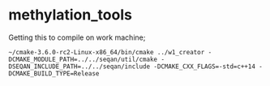 # methylation_tools

Getting this to compile on work machine;

```
~/cmake-3.6.0-rc2-Linux-x86_64/bin/cmake ../w1_creator -DCMAKE_MODULE_PATH=../../seqan/util/cmake -DSEQAN_INCLUDE_PATH=../../seqan/include -DCMAKE_CXX_FLAGS=-std=c++14 -DCMAKE_BUILD_TYPE=Release
```

